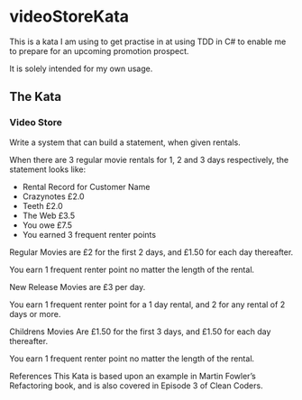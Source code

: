 # videoStoreKata

This is a kata I am using to get practise in at using TDD in C# to enable me to prepare for an upcoming promotion prospect.

It is solely intended for my own usage.

## The Kata

### Video Store
Write a system that can build a statement, when given rentals.

When there are 3 regular movie rentals for 1, 2 and 3 days respectively, the statement looks like:

- Rental Record for Customer Name
- Crazynotes  £2.0
- Teeth  £2.0
- The Web  £3.5
- You owe £7.5
- You earned 3 frequent renter points 

Regular Movies are £2 for the first 2 days, and £1.50 for each day thereafter.

You earn 1 frequent renter point no matter the length of the rental.

New Release Movies are £3 per day.

You earn 1 frequent renter point for a 1 day rental, and 2 for any rental of 2 days or more.

Childrens Movies
Are £1.50 for the first 3 days, and £1.50 for each day thereafter.

You earn 1 frequent renter point no matter the length of the rental.

References
This Kata is based upon an example in Martin Fowler’s Refactoring book, and is also covered in Episode 3 of Clean Coders.